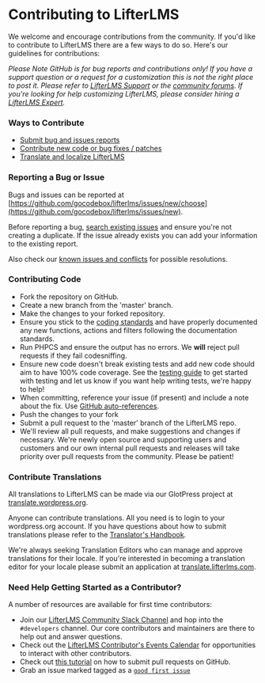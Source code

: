 Contributing to LifterLMS
=========================

We welcome and encourage contributions from the community. If you'd like to contribute to LifterLMS there are a few ways to do so. Here's our guidelines for contributions:

*Please Note GitHub is for bug reports and contributions only! If you have a support question or a request for a customization this is not the right place to post it. Please refer to [LifterLMS Support](https://lifterlms.com/my-account/my-tickets) or the [community forums](https://wordpress.org/support/plugin/lifterlms). If you're looking for help customizing LifterLMS, please consider hiring a [LifterLMS Expert](https://lifterlms.com/docs/do-you-have-any-recommended-developers-who-can-modifycustomize-lifterlms/).*


### Ways to Contribute

+ [Submit bug and issues reports](#reporting-a-bug-or-issue)
+ [Contribute new code or bug fixes / patches](#contributing-code)
+ [Translate and localize LifterLMS](#contribute-translations)


### Reporting a Bug or Issue

Bugs and issues can be reported at [https://github.com/gocodebox/lifterlms/issues/new/choose](https://github.com/gocodebox/lifterlms/issues/new).

Before reporting a bug, [search existing issues](https://github.com/gocodebox/lifterlms/issues) and ensure you're not creating a duplicate. If the issue already exists you can add your information to the existing report.

Also check our [known issues and conflicts](https://lifterlms.com/doc-category/lifterlms/known-conflicts/) for possible resolutions.


### Contributing Code

+ Fork the repository on GitHub.
+ Create a new branch from the 'master' branch.
+ Make the changes to your forked repository.
+ Ensure you stick to the [coding standards](https://github.com/gocodebox/lifterlms/blob/master/docs/coding-standards.md) and have properly documented any new functions, actions and filters following the documentation standards.
+ Run PHPCS and ensure the output has no errors. We **will** reject pull requests if they fail codesniffing.
+ Ensure new code doesn't break existing tests and add new code should aim to have 100% code coverage. See the [testing guide](https://github.com/gocodebox/lifterlms/blob/master/tests/README.md) to get started with testing and let us know if you want help writing tests, we're happy to help!
+ When committing, reference your issue (if present) and include a note about the fix. Use [GitHub auto-references](https://help.github.com/en/articles/autolinked-references-and-urls).
+ Push the changes to your fork
+ Submit a pull request to the 'master' branch of the LifterLMS repo.
+  We'll review all pull requests, and make suggestions and changes if necessary. We're newly open source and supporting users and customers and our own internal pull requests and releases will take priority over pull requests from the community. Please be patient!


### Contribute Translations

All translations to LifterLMS can be made via our GlotPress project at [translate.wordpress.org](https://translate.wordpress.org/projects/wp-plugins/lifterlms).

Anyone can contribute translations. All you need is to login to your wordpress.org account. If you have questions about how to submit translations please refer to the [Translator's Handbook](https://make.wordpress.org/polyglots/handbook/).

We're always seeking Translation Editors who can manage and approve translations for their locale. If you're interested in becoming a translation editor for your locale please submit an application at [translate.lifterlms.com](https://translate.lifterlms.com/become-a-translator/).


### Need Help Getting Started as a Contributor?

A number of resources are available for first time contributors:

+ Join our [LifterLMS Community Slack Channel](https://lifterlms.com/slack) and hop into the `#developers` channel. Our core contributors and maintainers are there to help out and answer questions.
+ Check out the [LifterLMS Contributor's Events Calendar](https://make.lifterlms.com/calendar/events/) for opportunities to interact with other contributors.
+ Check out [this tutorial](https://www.digitalocean.com/community/tutorials/how-to-create-a-pull-request-on-github) on how to submit pull requests on GitHub.
+ Grab an issue marked tagged as a [`good first issue`](https://github.com/gocodebox/lifterlms/issues?q=is%3Aissue+is%3Aopen+label%3A%22good+first+issue%22)
